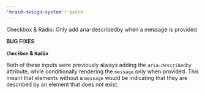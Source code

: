 ```yaml
---
'braid-design-system': patch
---
```


Checkbox & Radio: Only add aria-describedby when a message is provided

**BUG FIXES**

**`Checkbox` & `Radio`**

Both of these inputs were previously always adding the `aria-describedby` attribute, while conditionally rendering the `message` only when provided. This meant that elements without a `message` would be indicating that they are described by an element that does not exist.
